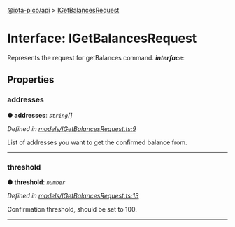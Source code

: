 [@iota-pico/api](../README.md) > [IGetBalancesRequest](../interfaces/igetbalancesrequest.md)



# Interface: IGetBalancesRequest


Represents the request for getBalances command.
*__interface__*: 



## Properties
<a id="addresses"></a>

###  addresses

**●  addresses**:  *`string`[]* 

*Defined in [models/IGetBalancesRequest.ts:9](https://github.com/iotaeco/iota-pico-api/blob/73d3e3b/src/models/IGetBalancesRequest.ts#L9)*



List of addresses you want to get the confirmed balance from.




___

<a id="threshold"></a>

###  threshold

**●  threshold**:  *`number`* 

*Defined in [models/IGetBalancesRequest.ts:13](https://github.com/iotaeco/iota-pico-api/blob/73d3e3b/src/models/IGetBalancesRequest.ts#L13)*



Confirmation threshold, should be set to 100.




___


